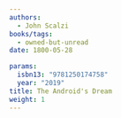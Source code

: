 ```yaml
---
authors:
  - John Scalzi
books/tags:
  - owned-but-unread
date: 1800-05-28

params:
  isbn13: "9781250174758"
  year: "2019"
title: The Android's Dream
weight: 1
---
```


<!--more-->
